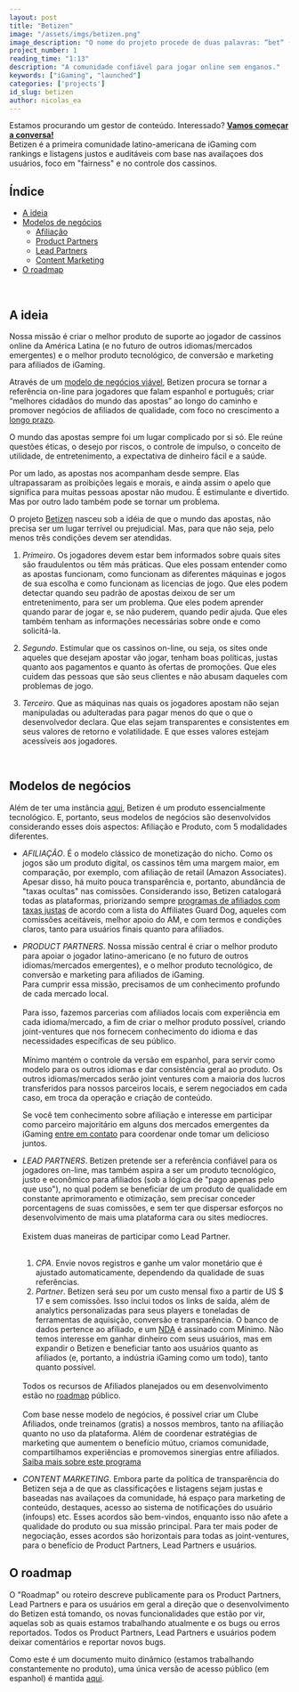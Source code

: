 ```yaml
---
layout: post
title: "Betizen"
image: "/assets/imgs/betizen.png"
image_description: "O nome do projeto procede de duas palavras: “bet“ (aposta) e “citizen“ (cidadão)."
project_number: 1
reading_time: "1:13"
description: "A comunidade confiável para jogar online sem enganos."
keywords: ["iGaming", "launched"]
categories: ['projects']
id_slug: betizen
author: nicolas_ea
---
```

<div class="alert alert-warning text-center" role="alert">Estamos procurando um gestor de conteúdo. Interessado? <a href="mailto:{{ site.email }}" rel="nofollow" target="_blank"><strong><span class="text-nowrap"><i class="fas fa-hand-point-right mr-1"></i>Vamos</span> começar a conversa!</strong></a></div>
Betizen é a primeira comunidade latino-americana de iGaming com rankings e listagens justos e auditáveis com base nas availaçoes dos usuários, foco em "fairness" e no controle dos cassinos.

<br>

## Índice

* <a href="#a-ideia">A ideia</a>
* <a href="#modelos-de-negócios">Modelos de negócios</a>
  * <a href="#afiliacao">Afiliação</a>
  * <a href="#product-partners">Product Partners</a>
  * <a href="#lead-partners">Lead Partners</a>
  * <a href="#content-marketing">Content Marketing</a>
* <a href="#o-roadmap">O roadmap</a>

<br>

## A ideia

<div class="alert alert-warning text-center mt-4 mb-4" role="alert">
Nossa missão é criar o melhor produto de suporte ao jogador de cassinos online da América Latina (e no futuro de outros idiomas/mercados emergentes) e o melhor produto tecnológico, de conversão e marketing para afiliados de iGaming.
</div>

Através de um [modelo de negócios viável](#modelos-de-negócios), Betizen procura se tornar a referência on-line para jogadores que falam espanhol e português; criar “melhores cidadãos do mundo das apostas” ao longo do caminho e promover negócios de afiliados de qualidade, com foco no crescimento a [longo prazo](/pt/manifesto/#em-largo-plazo).

O mundo das apostas sempre foi um lugar complicado por si só. Ele reúne questões éticas, o desejo por riscos, o controle de impulso, o conceito de utilidade, de entretenimento, a expectativa de dinheiro fácil e a saúde.

Por um lado, as apostas nos acompanham desde sempre. Elas ultrapassaram as proibições legais e morais, e ainda assim o apelo que significa para muitas pessoas apostar não mudou. É estimulante e divertido. Mas por outro lado também pode se tornar um problema.

<!-- Depois de seis anos trabalhando na indústria de jogos online,
era difícil não sentir que alguma coisa estava errada.

Depois de demitir da nossa posição, entendemimos que havia duas possibilidades.

Poderíamos sair completamente de um setor fortemente focado na extração, em sites predatórios, no marketing baseado em interrupções, na extração do máximo possível dos clientes, independentemente do impacto na sua saúde.
Ou poderíamos fazer algo em relação esse desconforto.

Entendimos, depois de refletir por um tempo, que cobrir nossos olhos diante da realidade do jogo não contribuía para ninguém além de nós.
Decidimos agir. Aceitear a experiência que adquirimos e com esse conhecimento sobre a realidade do iGaming, retornar, mas desta vez para tentar melhorá-la. -->

O projeto [Betizen](https://www.betizen.org) nasceu sob a idéia de que o mundo das apostas, não precisa ser um lugar terrível ou prejudicial. Mas, para que não seja, pelo menos três condições devem ser atendidas.

1. <i class="bg-black text-uppercase">Primeiro</i>. Os jogadores devem estar bem informados sobre quais sites são fraudulentos ou têm más práticas. Que eles possam entender como as apostas funcionam, como funcionam as diferentes máquinas e jogos de sua escolha e como funcionam as licencias de jogo. Que eles podem detectar quando seu padrão de apostas deixou de ser um entretenimento, para ser um problema. Que eles podem aprender quando parar de jogar e, se não puderem, quando pedir ajuda. Que eles também tenham as informações necessárias sobre onde e como solicitá-la.

2. <i class="bg-black text-uppercase">Segundo</i>. Estimular que os cassinos on-line, ou seja, os sites onde aqueles que desejam apostar vão jogar, tenham boas políticas, justas quanto aos pagamentos e quanto às ofertas de promoções. Que eles cuidem das pessoas que são seus clientes e não abusam daqueles com problemas de jogo.

3. <i class="bg-black text-uppercase">Terceiro</i>. Que as máquinas nas quais os jogadores apostam não sejan manipuladas ou adulteradas para pagar menos do que o que o desenvolvedor declara. Que elas sejam transparentes e consistentes em seus valores de retorno e volatilidade. E que esses valores estejam acessíveis aos jogadores.

<br>

## Modelos de negócios

Além de ter uma instância [aqui](https://www.betizen.org), Betizen é um produto essencialmente tecnológico. E, portanto, seus modelos de negócios são desenvolvidos considerando esses dois aspectos: Afiliação e Produto, com 5 modalidades diferentes.

* <i id="afiliacao" class="bg-black text-uppercase">AFILIAÇÃO</i>. É o modelo clássico de monetização do nicho. Como os jogos são um produto digital, os cassinos têm uma margem maior, em comparação, por exemplo, com afiliação de retail (Amazon Associates). Apesar disso, há muito pouca transparência e, portanto, abundância de "taxas ocultas" nas comissões. Considerando isso, Betizen catalogará todas as plataformas, priorizando sempre <a href="https://www.betizen.org/visita/transparencia-en-agd/" target="_blank" rel="nofollow">programas de afiliados com taxas justas</a> de acordo com a lista do Affiliates Guard Dog, aqueles com comissões aceitáveis, melhor apoio do AM, e com termos e condições claros, tanto para usuários finais quanto para afiliados.

* <i id="product-partners" class="bg-black text-uppercase">PRODUCT PARTNERS</i>. Nossa missão central é criar o melhor produto para apoiar o jogador latino-americano (e no futuro de outros idiomas/mercados emergentes), e o melhor produto tecnológico, de conversão e marketing para afiliados de iGaming.
  <br>
  Para cumprir essa missão, precisamos de um conhecimento profundo de cada mercado local.
  <br><br>
  Para isso, fazemos parcerias com afiliados locais com experiência em cada idioma/mercado, a fim de criar o melhor produto possível, criando joint-ventures que nos fornecem conhecimento do idioma e das necessidades específicas de seu público.
  <br><br>
  Mínimo mantém o controle da versão em espanhol, para servir como modelo para os outros idiomas e dar consistência geral ao produto. Os outros idiomas/mercados serão joint ventures com a maioria dos lucros transferidos para nossos parceiros locais, e serem negociados em cada caso, em troca da operação e criação de conteúdo.
  <div class="alert alert-warning text-center mt-4 mb-4" role="alert"> Se você tem conhecimento sobre afiliação e interesse em participar como parceiro majoritário em alguns dos mercados emergentes da iGaming <a href="{{site.whatsapp}}" rel="nofollow" target="_blank">entre em contato</a> para coordenar onde tomar um delicioso <i class="fas fa-mug-hot"></i> juntos. </div>  

* <i id="lead-partners" class="bg-black text-uppercase">LEAD PARTNERS</i>. Betizen pretende ser a referência confiável para os jogadores on-line, mas também aspira a ser um produto tecnológico, justo e econômico para afiliados (sob a lógica de "pago apenas pelo que uso"), no qual podem se beneficiar de um produto de qualidade em constante aprimoramento e otimização, sem precisar conceder porcentagens de suas comissões, e sem ter que dispersar esforços no desenvolvimento de mais uma plataforma cara ou sites medíocres.
  <br><br>
  Existem duas maneiras de participar como Lead Partner.
  <br><br>
  1. <i class="bg-black text-uppercase">CPA</i>. Envie novos registros e ganhe um valor monetário que é ajustado automaticamente, dependendo da qualidade de suas referências.
  2. <i class="bg-black text-uppercase">Partner</i>. Betizen será seu por um custo mensal fixo a partir de US $ 17 e sem comissões. Isso inclui todos os links de saída, além de analytics personalizadas para seus players e toneladas de ferramentas de aquisição, conversão e transparência. O banco de dados pertence ao afiliado, e um [NDA](https://pt.wikipedia.org/wiki/Acordo_de_n%C3%A3o-divulga%C3%A7%C3%A3o) é assinado com Mínimo. Não temos interesse em ganhar dinheiro com seus usuários, mas em expandir o Betizen e beneficiar tanto aos usuários quanto as afiliados (e, portanto, a indústria iGaming como um todo), tanto quanto possível.
  <br>
  Todos os recursos de Afiliados planejados ou em desenvolvimento estão no <a href="#o-roadmap">roadmap</a> público.
  <br><br>
  Com base nesse modelo de negócios, é possível criar um Clube Afiliados, onde treinamos (gratis) a nossos membros, tanto na afiliação quanto no uso da plataforma. Além de coordenar estratégias de marketing que aumentem o benefício mútuo, criamos comunidade, compartilhamos experiências e promovemos sinergias entre afiliados.
  <br>
  <a role="button" href="https://www.betizen.org/afiliados/" class="btn btn-light d-block mt-2">Saiba mais sobre este programa</a>
  <br>
* <i id="content-marketing" class="bg-black text-uppercase">CONTENT MARKETING</i>. Embora parte da política de transparência do Betizen seja a de que as classificações e listagens sejam justas e baseadas nas availaçoes da comunidade, há espaço para marketing de conteúdo, destaques, acesso ao sistema de notificações do usuário (infoups) etc. Esses acordos são bem-vindos, enquanto isso não afete a qualidade do produto ou sua missão principal. Para ter mais poder de negociação, esses acordos são horizontais para todas as joint-ventures, para o benefício de Product Partners, Lead Partners e usuários.


## O roadmap

O "Roadmap" ou roteiro descreve publicamente para os Product Partners, Lead Partners e para os usuários em geral a direção que o desenvolvimento do Betizen está tomando, os novas funcionalidades que estão por vir, aquelas sob as quais estamos trabalhando atualmente e os bugs ou erros reportados. Todos os Product Partners, Lead Partners e usuários podem deixar comentários e reportar novos bugs.

Como este é um documento muito dinâmico (estamos trabalhando constantemente no produto), uma única versão de acesso público (em espanhol) é mantida [aqui](https://www.notion.so/minimo/dc19261d862e4fc093033fe2c1945f2b?v=3d5a6e977d11476b94c49c0fbe4c0520).
